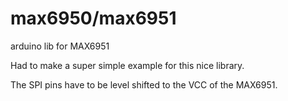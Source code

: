 max6950/max6951
=======

arduino lib for MAX6951

Had to make a super simple example for this nice library.

The SPI pins have to be level shifted to the VCC of the MAX6951.

